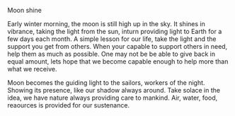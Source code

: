 Moon shine

Early winter morning,  the moon is still high up in the sky. 
It shines in vibrance,  taking the light from the sun, inturn providing light to Earth for a few days each month.
 A simple lesson for our life,  take the light and the support you get from others. When your capable to support others in need, help them as much as possible. 
One may not be be able to give back in equal amount, lets hope that we become capable enough to help more than what we receive.

Moon becomes the guiding light to the sailors, workers of the night.  Showing its presence, like our shadow always around. Take solace in the idea, we have nature always providing care to mankind. Air, water, food, reaources is provided for our sustenance. 